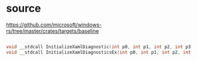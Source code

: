 # source

<https://github.com/microsoft/windows-rs/tree/master/crates/targets/baseline>

```c

void __stdcall InitializeXamlDiagnostic(int p0, int p1, int p2, int p3, int p4, int p5, int p6, int p7) {}
void __stdcall InitializeXamlDiagnosticsEx(int p0, int p1, int p2, int p3, int p4, int p5, int p6, int p7, int p8) {}

```
